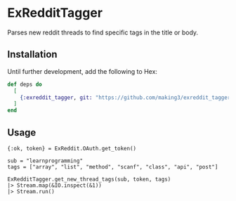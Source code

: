 # ExRedditTagger

Parses new reddit threads to find specific tags in the title or body.

## Installation

Until further development, add the following to Hex:

```elixir
def deps do
  [
    {:exreddit_tagger, git: "https://github.com/making3/exreddit_tagger.git", branch: "master"}
  ]
end
```

## Usage

    {:ok, token} = ExReddit.OAuth.get_token()

    sub = "learnprogramming"
    tags = ["array", "list", "method", "scanf", "class", "api", "post"]

    ExRedditTagger.get_new_thread_tags(sub, token, tags)
    |> Stream.map(&IO.inspect(&1))
    |> Stream.run()
